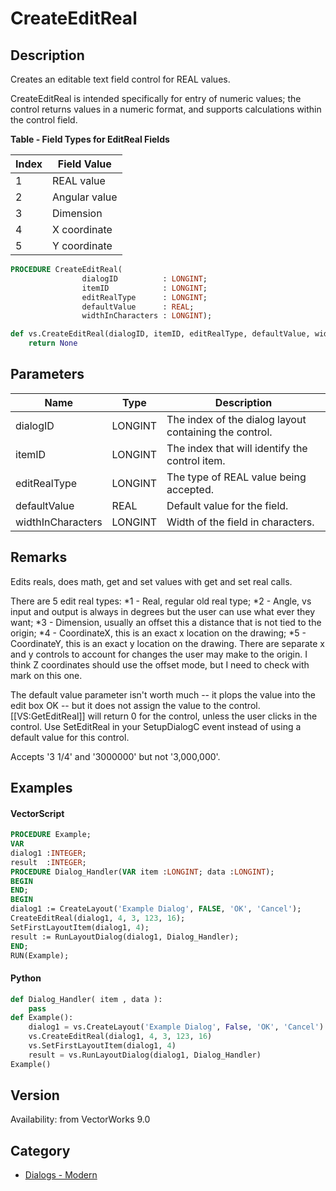 # CreateEditReal

## Description
Creates an editable text field control for REAL values.

CreateEditReal is intended specifically for entry of numeric values; the control returns values in a numeric format, and supports calculations within the control field.

**Table - Field Types for EditReal Fields**

| Index | Field Value   |
|-------|--------------|
| 1     | REAL value   |
| 2     | Angular value|
| 3     | Dimension    |
| 4     | X coordinate |
| 5     | Y coordinate |

```pascal
PROCEDURE CreateEditReal(
				dialogID          : LONGINT;
				itemID            : LONGINT;
				editRealType      : LONGINT;
				defaultValue      : REAL;
				widthInCharacters : LONGINT);
```

```python
def vs.CreateEditReal(dialogID, itemID, editRealType, defaultValue, widthInCharacters):
    return None
```

## Parameters
|Name|Type|Description|
|---|---|---|
|dialogID|LONGINT|The index of the dialog layout containing the control.|
|itemID|LONGINT|The index that will identify the control item.|
|editRealType|LONGINT|The type of REAL value being accepted.|
|defaultValue|REAL|Default value for the field.|
|widthInCharacters|LONGINT|Width of the field in characters.|

## Remarks
Edits reals, does math,  get and set values with get and set real calls.

There are 5 edit real types:
*1 - Real, regular old real type;
*2 - Angle, vs input and output is always in degrees but the user can use what ever they want;
*3 - Dimension, usually an offset this a distance that is not tied to the origin;
*4 - CoordinateX, this is an exact x location on the drawing;
*5 - CoordinateY, this is an exact y location on the drawing. There are separate x and y controls to account for changes the user may make to the origin. I think Z coordinates should use the offset mode, but I need to check with mark on this one.

The default value parameter isn't worth much -- it plops the value into the edit box OK -- but it does not assign the value to the control. [[VS:GetEditReal]] will return 0 for the control, unless the user clicks in the control. Use SetEditReal in your SetupDialogC event instead of using a default value for this control.

Accepts '3 1/4' and '3000000' but not '3,000,000'.

## Examples
#### VectorScript ####
```pascal
PROCEDURE Example;
VAR
dialog1 :INTEGER;
result  :INTEGER;
PROCEDURE Dialog_Handler(VAR item :LONGINT; data :LONGINT);
BEGIN
END;
BEGIN
dialog1 := CreateLayout('Example Dialog', FALSE, 'OK', 'Cancel');
CreateEditReal(dialog1, 4, 3, 123, 16);
SetFirstLayoutItem(dialog1, 4);
result := RunLayoutDialog(dialog1, Dialog_Handler);
END;
RUN(Example);
```
#### Python ####
```python
def Dialog_Handler( item , data ):
	pass
def Example():
	dialog1 = vs.CreateLayout('Example Dialog', False, 'OK', 'Cancel')
	vs.CreateEditReal(dialog1, 4, 3, 123, 16)
	vs.SetFirstLayoutItem(dialog1, 4)
	result = vs.RunLayoutDialog(dialog1, Dialog_Handler)
Example()
```

## Version
Availability: from VectorWorks 9.0

## Category
* [Dialogs - Modern](../Categories/Dialogs%20-%20Modern.md)
